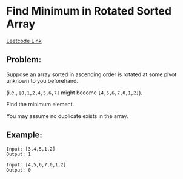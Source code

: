 
# Find Minimum in Rotated Sorted Array
[Leetcode Link](https://leetcode.com/problems/find-minimum-in-rotated-sorted-array/)

## Problem:

Suppose an array sorted in ascending order is rotated at some pivot unknown to you beforehand.

(i.e.,  `[0,1,2,4,5,6,7]` might become  `[4,5,6,7,0,1,2]`).

Find the minimum element.

You may assume no duplicate exists in the array.

## Example:

```
Input: [3,4,5,1,2] 
Output: 1
```
```
Input: [4,5,6,7,0,1,2]
Output: 0
```